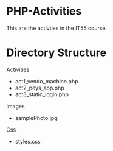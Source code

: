 # PHP-Activities
This are the activties in the IT55 course.

# Directory Structure
Activities
- act1_vendo_machine.php
- act2_peys_app.php
- act3_static_login.php

Images
- samplePhoto.jpg

Css
- styles.css
